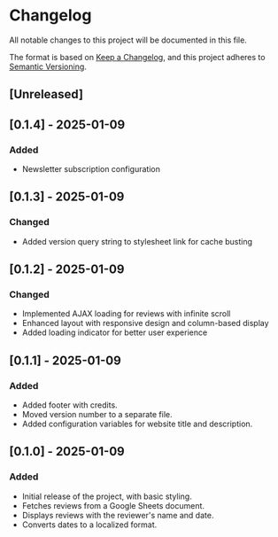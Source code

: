 # Changelog

All notable changes to this project will be documented in this file.

The format is based on [Keep a Changelog](https://keepachangelog.com/en/1.0.0/), and this project adheres to [Semantic Versioning](https://semver.org/spec/v2.0.0.html).

## [Unreleased]

## [0.1.4] - 2025-01-09
### Added
- Newsletter subscription configuration

## [0.1.3] - 2025-01-09
### Changed
- Added version query string to stylesheet link for cache busting

## [0.1.2] - 2025-01-09
### Changed
- Implemented AJAX loading for reviews with infinite scroll
- Enhanced layout with responsive design and column-based display
- Added loading indicator for better user experience

## [0.1.1] - 2025-01-09
### Added
- Added footer with credits.
- Moved version number to a separate file.
- Added configuration variables for website title and description.

## [0.1.0] - 2025-01-09
### Added
- Initial release of the project, with basic styling.
- Fetches reviews from a Google Sheets document.
- Displays reviews with the reviewer's name and date.
- Converts dates to a localized format.
